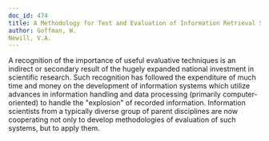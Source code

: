 ```yaml
---
doc_id: 474
title: A Methodology for Test and Evaluation of Information Retrieval Systems
author: Goffman, W.
Newill, V.A.
---
```


A recognition of the importance of useful evaluative techniques is an 
indirect or secondary result of the hugely expanded national investment in 
scientific research.  Such recognition has followed the expenditure of much time
and money on the development of information systems which utilize advances in
information handling and data processing (primarily computer-oriented) to
handle the "explosion" of recorded information.  Information scientists from
a typically diverse group of parent disciplines are now cooperating not only
to develop methodologies of evaluation of such systems, but to apply them.
